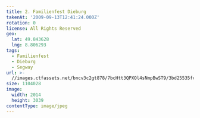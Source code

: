 ```yaml
---
title: 2. Familienfest Dieburg
takenAt: '2009-09-13T12:41:24.000Z'
rotation: 0
license: All Rights Reserved
geo:
  lat: 49.843628
  lng: 8.806293
tags:
  - Familienfest
  - Dieburg
  - Segway
url: >-
  //images.ctfassets.net/bncv3c2gt878/7bcHtt3QPXOl4sNmpBwST9/3bd25535fcc1e950766a7e0e598e1ca5/2-familienfest-dieburg_4348976928_o
size: 1104028
image:
  width: 2014
  height: 3039
contentType: image/jpeg
---
```


